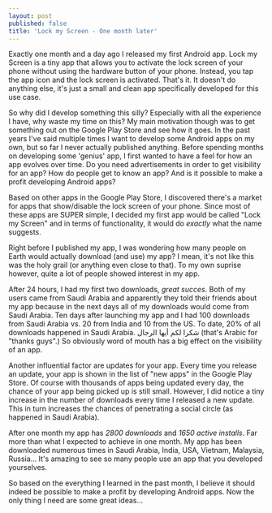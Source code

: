 ```yaml
---
layout: post
published: false
title: 'Lock my Screen - One month later'
---
```


Exactly one month and a day ago I released my first Android app. Lock my Screen is a tiny app that allows you to activate the lock screen of your phone without using the hardware button of your phone. Instead, you tap the app icon and the lock screen is activated. That's it. It doesn't do anything else, it's just a small and clean app specifically developed for this use case.

So why did I develop something this silly? Especially with all the experience I have, why waste my time on this? My main motivation though was to get something out on the Google Play Store and see how it goes. In the past years I've said multiple times I want to develop some Android apps on my own, but so far I never actually published anything. Before spending months on developing some 'genius' app, I first wanted to have a feel for how an app evolves over time. Do you need advertisements in order to get visibility for an app? How do people get to know an app? And is it possible to make a profit developing Android apps?

Based on other apps in the Google Play Store, I discovered there's a market for apps that show/disable the lock screen of your phone. Since most of these apps are SUPER simple, I decided my first app would be called "Lock my Screen" and in terms of functionality, it would do _exactly_ what the name suggests.

Right before I published my app, I was wondering how many people on Earth would actually download (and use) my app? I mean, it's not like this was the holy grail (or anything even close to that). To my own suprise however, quite a lot of people showed interest in my app.

After 24 hours, I had my first two downloads, _great succes_. Both of my users came from Saudi Arabia and apparently they told their friends about my app because in the next days all of my downloads would come from Saudi Arabia. Ten days after launching my app and I had 100 downloads from Saudi Arabia vs. 20 from India and 10 from the US. To date, 20% of all downloads happened in Saudi Arabia. شكرا لكم أيها الرجال (that's Arabic for "thanks guys".) So obviously word of mouth has a big effect on the visibility of an app.

Another influential factor are updates for your app. Every time you release an update, your app is shown in the list of "new apps" in the Google Play Store. Of course with thousands of apps being updated every day, the chance of your app being picked up is still small. However, I did notice a tiny increase in the number of downloads every time I released a new update. This in turn increases the chances of penetrating a social circle (as happened in Saudi Arabia).

After one month my app has *2800 downloads* and *1650 active installs*. Far more than what I expected to achieve in one month. My app has been downloaded numerous times in Saudi Arabia, India, USA, Vietnam, Malaysia, Russia... It's amazing to see so many people use an app that you developed yourselves.

So based on the everything I learned in the past month, I believe it should indeed be possible to make a profit by developing Android apps. Now the only thing I need are some great ideas...

